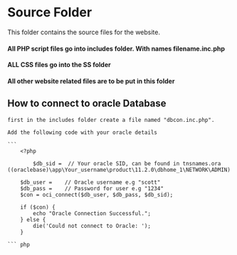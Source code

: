 # Source Folder

This folder contains the source files for the website. 

#### All PHP script files go into includes folder. With names filename.inc.php

#### ALL CSS files go into the SS folder

#### All other website related files are to be put in this folder

## How to connect to oracle Database

    first in the includes folder create a file named "dbcon.inc.php".

    Add the following code with your oracle details

    ```
        <?php

            $db_sid =  // Your oracle SID, can be found in tnsnames.ora  ((oraclebase)\app\Your_username\product\11.2.0\dbhome_1\NETWORK\ADMIN) 

        $db_user =    // Oracle username e.g "scott"
        $db_pass =    // Password for user e.g "1234"
        $con = oci_connect($db_user, $db_pass, $db_sid);

        if ($con) {
            echo "Oracle Connection Successful.";
        } else {
            die('Could not connect to Oracle: ');
        }

    ``` php
